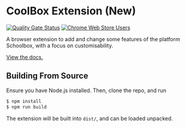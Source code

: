 # CoolBox Extension (New)

[![Quality Gate Status](https://sonarcloud.io/api/project_badges/measure?project=T0RNATO_coolbox_extension_new&metric=alert_status)](https://sonarcloud.io/summary/new_code?id=T0RNATO_coolbox_extension_new)
[![Chrome Web Store Users](https://img.shields.io/chrome-web-store/users/kjaoemamgcopdbdpenkanjinaodmihpo)](https://chrome.google.com/webstore/detail/coolbox/kjaoemamgcopdbdpenkanjinaodmihpo)

A browser extension to add and change some features of the platform Schoolbox, with a focus on customisability.

[View the docs.](https://coolbox.lol)

## Building From Source

Ensure you have Node.js installed. Then, clone the repo, and run

```bash
$ npm install
$ npm run build
```

The extension will be built into `dist/`, and can be loaded unpacked.